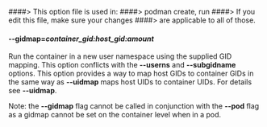 ####> This option file is used in:
####>   podman create, run
####> If you edit this file, make sure your changes
####> are applicable to all of those.
#### **--gidmap**=*container_gid:host_gid:amount*

Run the container in a new user namespace using the supplied GID mapping. This
option conflicts with the **--userns** and **--subgidname** options. This
option provides a way to map host GIDs to container GIDs in the same way as
__--uidmap__ maps host UIDs to container UIDs. For details see __--uidmap__.

Note: the **--gidmap** flag cannot be called in conjunction with the **--pod** flag as a gidmap cannot be set on the container level when in a pod.
